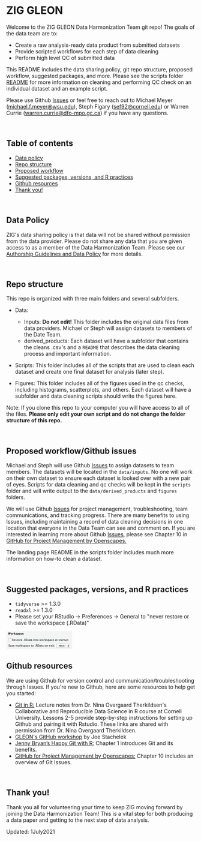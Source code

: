 # ZIG GLEON

Welcome to the ZIG GLEON Data Harmonization Team git repo! The goals of the data team are to:

* Create a raw analysis-ready data product from submitted datasets
* Provide scripted workflows for each step of data cleaning
* Perform high level QC of submitted data

This README includes the data sharing policy, git repo structure, proposed workflow, suggested packages, and more. Please see the scripts folder [README](scripts/README.md) for more information on cleaning and performing QC check on an individual dataset and an example script.

Please use Github [Issues](https://github.com/sfigary/GLEON_ZIG/issues) or feel free to reach out to Michael Meyer (michael.f.meyer@wsu.edu), Steph Figary (sef92@cornell.edu) or Warren Currie (warren.currie@dfo-mpo.gc.ca) if you have any questions.  

<br>

## Table of contents
* [Data policy](#data-policy)
* [Repo structure](#repo-structure)
* [Proposed workflow](#proposed-workflow)
* [Suggested packages, versions, and R practices](#suggested-packages-versions-and-R-practices)
* [Github resources](#github-resources)
* [Thank you!](#thank-you)

<br>

## Data Policy

ZIG's data sharing policy is that data will not be shared without permission from the data provider. Please do not share any data that you are given access to as a member of the Data Harmonization Team. Please see our [Authorship Guidelines and Data Policy](https://docs.google.com/document/d/1v-Wg50qSCBuFWXFg-B3PdfiEKz__8iJr3IeyCUpfKgU/edit?usp=sharing) for more details.

<br>

## Repo structure

This repo is organized with three main folders and several subfolders. 


* Data:
  + Inputs: **Do not edit!** This folder includes the original data files from data providers. Michael or Steph will assign datasets to  members of the Date Team.
  + derived_products: Each dataset will have a subfolder that contains the cleans .csv's and a `README` that describes the data cleaning process and important information. 

* Scripts: This folder includes all of the scripts that are used to clean each dataset and create one final dataset for analysis (later step). 

* Figures: This folder includes all of the figures used in the qc checks, including histograms, scatterplots, and others. Each dataset will have a subfolder and data cleaning scripts should write the figures here.

Note: If you clone this repo to your computer you will have access to all of the files. **Please only edit your own script and do not change the folder structure of this repo.**

<br>

## Proposed workflow/Github issues 

Michael and Steph will use Github [Issues](https://github.com/sfigary/GLEON_ZIG/issues) to assign datasets to team members. The datasets will be located in the `data/inputs`. No one will work on their own dataset to ensure each dataset is looked over with a new pair of eyes. Scripts for data cleaning and qc checks will be kept in the `scripts` folder and will write output to the `data/derived_products` and `figures` folders. 

We will use Github [Issues](https://github.com/sfigary/GLEON_ZIG/issues) for project management, troubleshooting, team communications, and tracking progress. There are many benefits to using Issues, including maintaining a record of data cleaning decisions in one location that everyone in the Data Team can see and comment on. If you are interested in learning more about Github [Issues](https://github.com/sfigary/GLEON_ZIG/issues), please see Chapter 10 in [GitHub for Project Management by Openscapes.](https://openscapes.github.io/series/github-issues.html)

The landing page README in the scripts folder includes much more information on how-to clean a dataset.

<br>

## Suggested packages, versions, and R practices

* `tidyverse` >= 1.3.0
* `readxl` >= 1.3.0
* Please set your RStudio -> Preferences -> General to "never restore or save the workspace (.RData)" 

<img src="RData.png" width="35%" height="35%">


<br>

## Github resources

We are using Github for version control and communication/troubleshooting through Issues. If you're new to Github, here are some resources to help get you started:

* [Git in R:](https://nt246.github.io/NTRES-6100-data-science/lesson2-rmarkdown-github.html) Lecture notes from Dr. Nina Overgaard Therkildsen's Collaborative and Reproducible Data Science in R course at Cornell University. Lessons 2-5 provide step-by-step instructions for setting up Github and pairing it with Rstudio. These links are shared with permission from Dr. Nina Overgaard Therkildsen.
* [GLEON's GitHub workshop](https://www.youtube.com/watch?v=B-FHx4l1BNU) by Joe Stachelek
* [Jenny Bryan’s Happy Git with R:](https://happygitwithr.com/big-picture.html) Chapter 1 introduces Git and its benefits.
* [GitHub for Project Management by Openscapes:](https://openscapes.github.io/series/github-issues.html) Chapter 10 includes an overview of Git Issues.

<br>

## Thank you!

Thank you all for volunteering your time to keep ZIG moving forward by joining the Data Harmonization Team! This is a vital step for both producing a data paper and getting to the next step of data analysis.

Updated: 1July2021